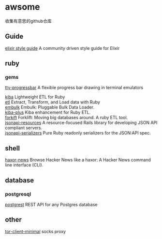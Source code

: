 # awsome
收集有意思的github仓库

## Guide

[elixir style guide](https://github.com/niftyn8/elixir_style_guide) A community driven style guide for Elixir

## ruby

### gems

[tty-progressbar](https://github.com/piotrmurach/tty-progressbar) A flexible progress bar drawing in terminal emulators

[kiba](https://github.com/thbar/kiba) Lightweight ETL for Ruby  
[etl](https://github.com/square/ETL) Extract, Transform, and Load data with Ruby  
[embulk](https://github.com/embulk/embulk) Embulk: Pluggable Bulk Data Loader.  
[kiba-plus](https://github.com/hooopo/kiba-plus) Kiba enhancement for Ruby ETL.  
[forkift](https://github.com/taskrabbit/forklift) Forklift: Moving big databases around. A ruby ETL tool.  
[jsonapi-resources](https://github.com/cerebris/jsonapi-resources) A resource-focused Rails library for developing JSON API compliant servers.  
[jsonapi-serializers](https://github.com/fotinakis/jsonapi-serializers) Pure Ruby readonly serializers for the JSON:API spec.
## shell

[haxor-news](https://github.com/donnemartin/haxor-news) Browse Hacker News like a haxor: A Hacker News command line interface (CLI).

## database

### postgresql

[postgrest](https://github.com/begriffs/postgrest) REST API for any Postgres database  
## other

[tor-client-minimal](https://github.com/derekhe/tor-client-minimal) socks proxy
